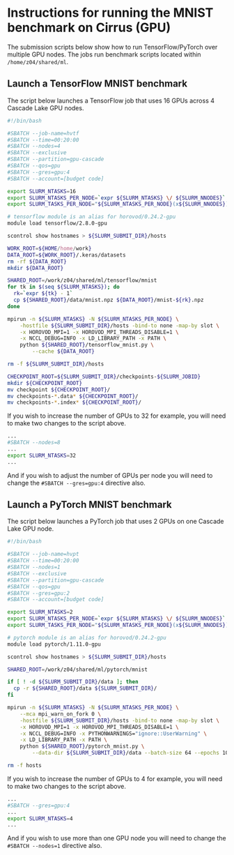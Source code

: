 Instructions for running the MNIST benchmark on Cirrus (GPU)
============================================================

The submission scripts below show how to run TensorFlow/PyTorch over multiple GPU nodes.
The jobs run benchmark scripts located within `/home/z04/shared/ml`.


Launch a TensorFlow MNIST benchmark
-----------------------------------

The script below launches a TensorFlow job that uses 16 GPUs across 4 Cascade Lake GPU nodes.

```bash
#!/bin/bash

#SBATCH --job-name=hvtf
#SBATCH --time=00:20:00
#SBATCH --nodes=4
#SBATCH --exclusive
#SBATCH --partition=gpu-cascade
#SBATCH --qos=gpu
#SBATCH --gres=gpu:4
#SBATCH --account=[budget code]

export SLURM_NTASKS=16
export SLURM_NTASKS_PER_NODE=`expr ${SLURM_NTASKS} \/ ${SLURM_NNODES}`
export SLURM_TASKS_PER_NODE="${SLURM_NTASKS_PER_NODE}(x${SLURM_NNODES})"

# tensorflow module is an alias for horovod/0.24.2-gpu
module load tensorflow/2.8.0-gpu

scontrol show hostnames > ${SLURM_SUBMIT_DIR}/hosts

WORK_ROOT=${HOME/home/work}
DATA_ROOT=${WORK_ROOT}/.keras/datasets
rm -rf ${DATA_ROOT}
mkdir ${DATA_ROOT}

SHARED_ROOT=/work/z04/shared/ml/tensorflow/mnist
for tk in $(seq ${SLURM_NTASKS}); do
  rk=`expr ${tk} - 1`
  cp ${SHARED_ROOT}/data/mnist.npz ${DATA_ROOT}/mnist-${rk}.npz
done

mpirun -n ${SLURM_NTASKS} -N ${SLURM_NTASKS_PER_NODE} \
    -hostfile ${SLURM_SUBMIT_DIR}/hosts -bind-to none -map-by slot \
    -x HOROVOD_MPI=1 -x HOROVOD_MPI_THREADS_DISABLE=1 \
    -x NCCL_DEBUG=INFO -x LD_LIBRARY_PATH -x PATH \
    python ${SHARED_ROOT}/tensorflow_mnist.py \
        --cache ${DATA_ROOT}

rm -f ${SLURM_SUBMIT_DIR}/hosts

CHECKPOINT_ROOT=${SLURM_SUBMIT_DIR}/checkpoints-${SLURM_JOBID}
mkdir ${CHECKPOINT_ROOT}
mv checkpoint ${CHECKPOINT_ROOT}/
mv checkpoints-*.data* ${CHECKPOINT_ROOT}/
mv checkpoints-*.index* ${CHECKPOINT_ROOT}/
```

If you wish to increase the number of GPUs to 32 for example, you will need to make
two changes to the script above.

```bash
...
#SBATCH --nodes=8
...
export SLURM_NTASKS=32
...
```

And if you wish to adjust the number of GPUs per node you will need to change
the `#SBATCH --gres=gpu:4` directive also.


Launch a PyTorch MNIST benchmark
--------------------------------

The script below launches a PyTorch job that uses 2 GPUs on one Cascade Lake GPU node.

```bash
#!/bin/bash

#SBATCH --job-name=hvpt
#SBATCH --time=00:20:00
#SBATCH --nodes=1
#SBATCH --exclusive
#SBATCH --partition=gpu-cascade
#SBATCH --qos=gpu
#SBATCH --gres=gpu:2
#SBATCH --account=[budget code]

export SLURM_NTASKS=2
export SLURM_NTASKS_PER_NODE=`expr ${SLURM_NTASKS} \/ ${SLURM_NNODES}`
export SLURM_TASKS_PER_NODE="${SLURM_NTASKS_PER_NODE}(x${SLURM_NNODES})"

# pytorch module is an alias for horovod/0.24.2-gpu
module load pytorch/1.11.0-gpu

scontrol show hostnames > ${SLURM_SUBMIT_DIR}/hosts

SHARED_ROOT=/work/z04/shared/ml/pytorch/mnist

if [ ! -d ${SLURM_SUBMIT_DIR}/data ]; then
  cp -r ${SHARED_ROOT}/data ${SLURM_SUBMIT_DIR}/
fi

mpirun -n ${SLURM_NTASKS} -N ${SLURM_NTASKS_PER_NODE} \
    --mca mpi_warn_on_fork 0 \
    -hostfile ${SLURM_SUBMIT_DIR}/hosts -bind-to none -map-by slot \
    -x HOROVOD_MPI=1 -x HOROVOD_MPI_THREADS_DISABLE=1 \
    -x NCCL_DEBUG=INFO -x PYTHONWARNINGS="ignore::UserWarning" \
    -x LD_LIBRARY_PATH -x PATH \
    python ${SHARED_ROOT}/pytorch_mnist.py \
        --data-dir ${SLURM_SUBMIT_DIR}/data --batch-size 64 --epochs 10

rm -f hosts
```

If you wish to increase the number of GPUs to 4 for example, you will need to make
two changes to the script above.

```bash
...
#SBATCH --gres=gpu:4
...
export SLURM_NTASKS=4
...
```

And if you wish to use more than one GPU node you will need to change
the `#SBATCH --nodes=1` directive also.
